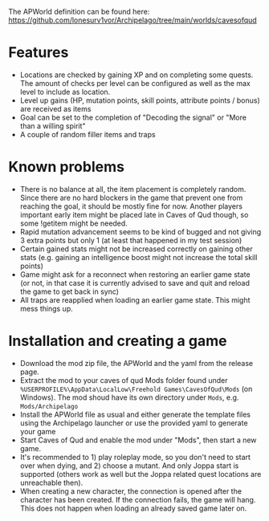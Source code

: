The APWorld definition can be found here: https://github.com/lonesurv1vor/Archipelago/tree/main/worlds/cavesofqud

# Features
* Locations are checked by gaining XP and on completing some quests. The amount of checks per level can be configured as well as the max level to include as location.
* Level up gains (HP, mutation points, skill points, attribute points / bonus) are received as items
* Goal can be set to the completion of "Decoding the signal" or "More than a willing spirit"
* A couple of random filler items and traps

# Known problems
* There is no balance at all, the item placement is completely random. Since there are no hard blockers in the game that prevent one from reaching the goal, it should be mostly fine for now. Another players important early item might be placed late in Caves of Qud though, so some !getitem might be needed.
* Rapid mutation advancement seems to be kind of bugged and not giving 3 extra points but only 1 (at least that happened in my test session)
* Certain gained stats might not be increased correctly on gaining other stats (e.g. gaining an intelligence boost might not increase the total skill points)
* Game might ask for a reconnect when restoring an earlier game state (or not, in that case it is currently advised to save and quit and reload the game to get back in sync)
* All traps are reapplied when loading an earlier game state. This might mess things up.

# Installation and creating a game
* Download the mod zip file, the APWorld and the yaml from the release page.
* Extract the mod to your caves of qud Mods folder found under `%USERPROFILE%\AppData\LocalLow\Freehold Games\CavesOfQud\Mods` (on Windows). The mod shoud have its own directory under `Mods`, e.g. `Mods/Archipelago`
* Install the APWorld file as usual and either generate the template files using the Archipelago launcher or use the provided yaml to generate your game
* Start Caves of Qud and enable the mod under "Mods", then start a new game.
* It's recommended to 1) play roleplay mode, so you don't need to start over when dying, and 2) choose a mutant. And only Joppa start is supported (others work as well but the Joppa related quest locations are unreachable then).
* When creating a new character, the connection is opened after the character has been created. If the connection fails, the game will hang. This does not happen when loading an already saved game later on.